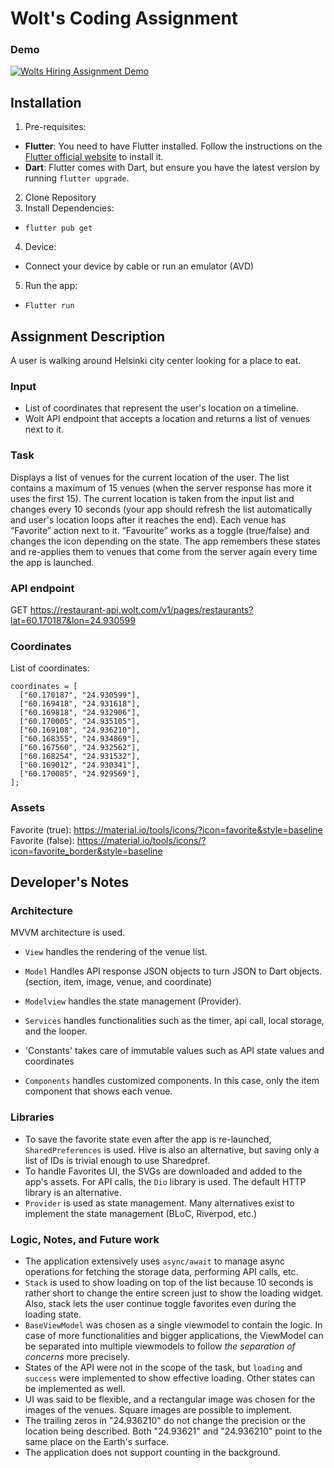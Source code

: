 # Wolt's Coding Assignment

### Demo
[![Wolts Hiring Assignment Demo](https://img.youtube.com/vi/j0EsBEPtfLQ/0.jpg)](https://youtu.be/j0EsBEPtfLQ)

## Installation
1. Pre-requisites:
- **Flutter**: You need to have Flutter installed. Follow the instructions on the [Flutter official website](https://flutter.dev/docs/get-started/install) to install it.
- **Dart**: Flutter comes with Dart, but ensure you have the latest version by running `flutter upgrade`.
2. Clone Repository
3. Install Dependencies:
- `flutter pub get`
4. Device:
- Connect your device by cable or run an emulator (AVD)
5. Run the app:
- `Flutter run`

## Assignment Description
A user is walking around Helsinki city center looking for a place to eat. 

### Input
- List of coordinates that represent the user's location on a timeline.
- Wolt API endpoint that accepts a location and returns a list of venues next to it.

### Task
Displays a list of venues for the current location of the user. The list contains a maximum of 15 venues (when the server response has more it uses the first 15). The current location is taken from the input list and changes every 10 seconds (your app should refresh the list automatically and user\'s location loops after it reaches the end).
Each venue has “Favorite” action next to it. “Favourite” works as a toggle (true/false) and changes the icon depending on the state. The app remembers these states and re-applies them to venues that come from the server again every time the app is launched.

### API endpoint
GET https://restaurant-api.wolt.com/v1/pages/restaurants?lat=60.170187&lon=24.930599

### Coordinates
List of coordinates:
```
coordinates = [
  ["60.170187", "24.930599"],
  ["60.169418", "24.931618"],
  ["60.169818", "24.932906"],
  ["60.170005", "24.935105"],
  ["60.169108", "24.936210"],
  ["60.168355", "24.934869"],
  ["60.167560", "24.932562"],
  ["60.168254", "24.931532"],
  ["60.169012", "24.930341"],
  ["60.170085", "24.929569"],
];
```
### Assets
Favorite (true): https://material.io/tools/icons/?icon=favorite&style=baseline \
Favorite (false): https://material.io/tools/icons/?icon=favorite_border&style=baseline
 
 ## Developer\'s Notes

 ### Architecture
 MVVM architecture is used. 
 - `View` handles the rendering of the venue list.
 - `Model` Handles API response JSON objects to turn JSON to Dart objects. (section, item, image, venue, and coordinate)
 - `Modelview` handles the state management (Provider).

 - `Services` handles functionalities such as the timer, api call, local storage,
 and the looper.
 - 'Constants' takes care of immutable values such as API state values and coordinates
- `Components` handles customized components. In this case, only the item component that shows each venue.

### Libraries
- To save the favorite state even after the app is re-launched, `SharedPreferences` is used. Hive is also an alternative, but saving only a list of IDs is trivial enough to use Sharedpref.
- To handle Favorites UI, the SVGs are downloaded and added to the app's assets.
For API calls, the `Dio` library is used. The default HTTP library is an alternative.
- `Provider` is used as state management. Many alternatives exist to implement the state management (BLoC, Riverpod, etc.)

### Logic, Notes, and Future work
- The application extensively uses `async/await` to manage async operations for fetching the storage data, performing API calls, etc. 
- `Stack` is used to show loading on top of the list because 10 seconds is rather short to change the entire screen just to show the loading widget. Also, stack lets the user continue toggle favorites even during the loading state.
- `BaseViewModel` was chosen as a single viewmodel to contain the logic. In case of more functionalities and bigger applications, the ViewModel can be separated into multiple viewmodels to follow _the separation of concerns_ more precisely.
- States of the API were not in the scope of the task, but `loading` and `success` were implemented to show effective loading. Other states can be implemented as well.
- UI was said to be flexible, and a rectangular image was chosen for the images of the venues. Square images are possible to implement. 
- The trailing zeros in "24.936210" do not change the precision or the location being described. Both "24.93621" and "24.936210" point to the same place on the Earth's surface.
- The application does not support counting in the background.

